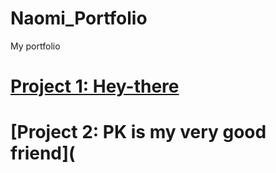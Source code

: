 # Naomi_Portfolio
My portfolio
# [Project 1: Hey-there](https://github.com/Na-o-mi/Hey-there)
# [Project 2: PK is my very good friend](







